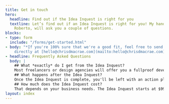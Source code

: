 ```yaml
---
title: Get in touch
hero:
  headline: Find out if the Idea Inquest is right for you
  textline: Let’s find out if an Idea Inquest is right for you! My handy assistant,
    Roberto, will ask you a couple of questions.
blocks:
- type: form
  include: "/forms/get-started.html"
- body: "*If you're 100% sure that we're a good fit, feel free to send Chris an email
    directly at [hello@chrisdmacrae.com](mailto:hello@chrisdmacrae.com)*\n"
- headline: Frequently Asked Questions
  body: |
    ## What *exactly* do I get from the Idea Inquest?
    Most freelancers or design agencies will offer you a fullproof development plan or marketing plan. What they don't do is tell you if your idea is even going to deliver on your expectations. The Idea Inquest delivers a strategy for your idea or existing business that *will* succeed.
    ## What happens after the Idea Inquest?
    Once the Idea Inquest is complete, you'll be left with an action plan for marketing, pitching, and building your idea. You can continue working with me, moving into an R&D phase where we plan out everything in detail to eliminate as much risk to you as possible, or you can take your idea to any agile development agency.
    ## How much does the Idea Inquest cost?
    That depends on your business needs. The Idea Inquest starts at $999 and the price will change based on your unique scenario.
layout: index
---
```



